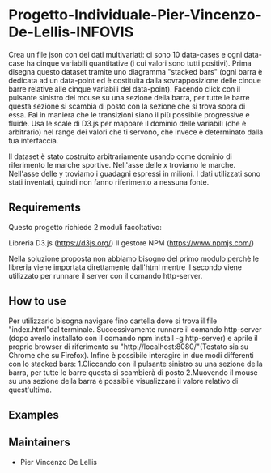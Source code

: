 # Progetto-Individuale-Pier-Vincenzo-De-Lellis-INFOVIS


Crea un file json con dei dati multivariati:
ci sono 10 data-cases e ogni data-case ha cinque variabili quantitative (i cui valori sono tutti positivi). 
Prima disegna questo dataset tramite uno diagramma "stacked bars" (ogni barra è dedicata ad un data-point ed è costituita dalla sovrapposizione delle cinque barre relative alle cinque variabili del data-point). 
Facendo click con il pulsante sinistro del mouse su una sezione della barra, per tutte le barre questa sezione si scambia di posto con la sezione che si trova sopra di essa. 
Fai in maniera che le transizioni siano il più possibile progressive e fluide.
Usa le scale di D3.js per mappare il dominio delle variabili (che è arbitrario) nel range dei valori che ti servono, che invece è determinato dalla tua interfaccia.

Il dataset è stato costruito arbitrariamente usando come dominio di riferimento le marche sportive.
Nell'asse delle x troviamo le marche.
Nell'asse delle y troviamo i guadagni espressi in milioni.
I dati utilizzati sono stati inventati, quindi non fanno riferimento a nessuna fonte.

Requirements
------------
Questo progetto richiede 2 moduli facoltativo:

Libreria D3.js (https://d3js.org/)
Il gestore NPM (https://www.npmjs.com/)

Nella soluzione proposta non abbiamo bisogno del primo modulo perchè le libreria viene importata direttamente dall'html
mentre il secondo viene utilizzato per runnare il server con il comando http-server. 

How to use
------------
Per utilizzarlo bisogna navigare fino cartella dove si trova il file "index.html"dal terminale. Successivamente runnare il comando http-server (dopo averlo installato con il comando npm install -g http-server) e aprile il proprio browser di riferimento su "http://localhost:8080/"(Testato sia su Chrome che su Firefox).
Infine è possibile interagire in due modi differenti con lo stacked bars:
1.Cliccando con il pulsante sinistro su una sezione della barra, per tutte le barre questa si scambierà di posto
2.Muovendo il mouse su una sezione della barra è possibile visualizzare il valore relativo di quest'ultima.



Examples 
------------



Maintainers
------------
- Pier Vincenzo De Lellis
